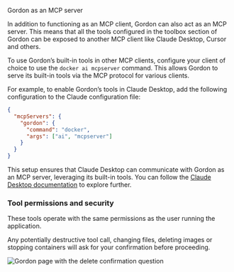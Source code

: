 Gordon as an MCP server


In addition to functioning as an MCP client, Gordon can also act as an MCP
server. This means that all the tools configured in the toolbox section of
Gordon can be exposed to another MCP client like Claude Desktop, Cursor and
others.

To use Gordon’s built-in tools in other MCP clients, configure your client of
choice to use the `docker ai mcpserver` command. This allows Gordon to serve its
built-in tools via the MCP protocol for various clients.

For example, to enable Gordon’s tools in Claude Desktop, add the following
configuration to the Claude configuration file:

```json
{
  "mcpServers": {
    "gordon": {
      "command": "docker",
      "args": ["ai", "mcpserver"]
    }
  }
}
```

This setup ensures that Claude Desktop can communicate with Gordon as an MCP
server, leveraging its built-in tools. You can follow the [Claude Desktop
documentation](https://modelcontextprotocol.io/quickstart/user) to explore
further.

### Tool permissions and security

These tools operate with the same permissions as the user running the
application.

Any potentially destructive tool call, changing files, deleting images or
stopping containers will ask for your confirmation before proceeding.

![Gordon page with the delete confirmation question](../images/delete.webp)
